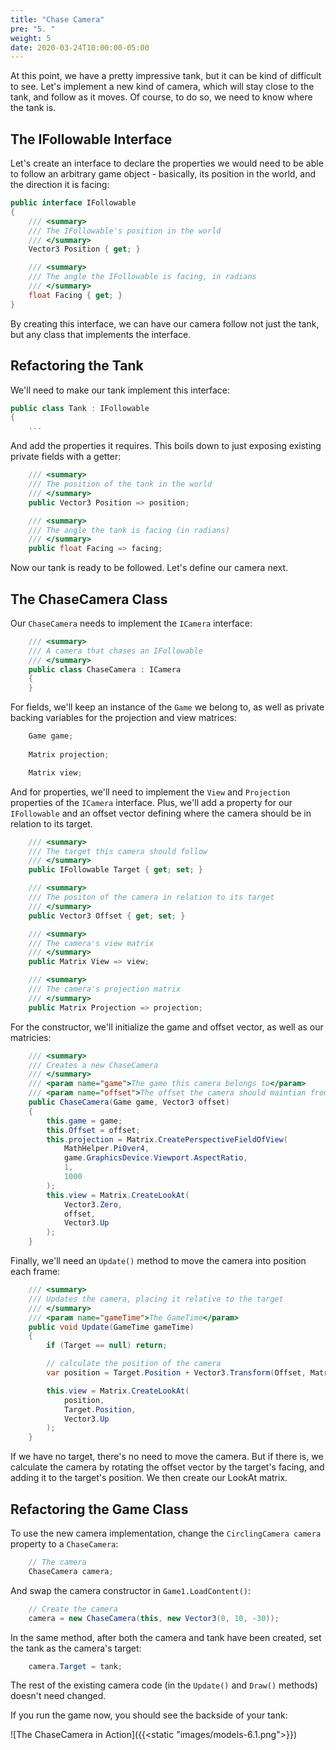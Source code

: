 ```yaml
---
title: "Chase Camera"
pre: "5. "
weight: 5
date: 2020-03-24T10:00:00-05:00
---
```


At this point, we have a pretty impressive tank, but it can be kind of difficult to see.  Let's implement a new kind of camera, which will stay close to the tank, and follow as it moves.  Of course, to do so, we need to know where the tank is.

## The IFollowable Interface

Let's create an interface to declare the properties we would need to be able to follow an arbitrary game object - basically, its position in the world, and the direction it is facing:

```csharp 
public interface IFollowable 
{
    /// <summary>
    /// The IFollowable's position in the world 
    /// </summary>
    Vector3 Position { get; }

    /// <summary>
    /// The angle the IFollowable is facing, in radians 
    /// </summary>
    float Facing { get; }
}
```

By creating this interface, we can have our camera follow not just the tank, but any class that implements the interface.

## Refactoring the Tank 

We'll need to make our tank implement this interface:

```csharp 
public class Tank : IFollowable 
{
    ...
```

And add the properties it requires.  This boils down to just exposing existing private fields with a getter:

```csharp
    /// <summary>
    /// The position of the tank in the world 
    /// </summary>
    public Vector3 Position => position;

    /// <summary>
    /// The angle the tank is facing (in radians)
    /// </summary>
    public float Facing => facing;
```

Now our tank is ready to be followed.  Let's define our camera next.

## The ChaseCamera Class 

Our `ChaseCamera` needs to implement the `ICamera` interface:

```csharp 
    /// <summary>
    /// A camera that chases an IFollowable
    /// </summary>
    public class ChaseCamera : ICamera
    {
    }
```

For fields, we'll keep an instance of the `Game` we belong to, as well as private backing variables for the projection and view matrices:

```csharp
    Game game;
    
    Matrix projection;

    Matrix view;
```

And for properties, we'll need to implement the `View` and `Projection` properties of the `ICamera` interface.  Plus, we'll add a property for our `IFollowable` and an offset vector defining where the camera should be in relation to its target.

```csharp
    /// <summary>
    /// The target this camera should follow
    /// </summary>
    public IFollowable Target { get; set; }

    /// <summary>
    /// The positon of the camera in relation to its target
    /// </summary>
    public Vector3 Offset { get; set; }

    /// <summary>
    /// The camera's view matrix
    /// </summary>
    public Matrix View => view;

    /// <summary>
    /// The camera's projection matrix
    /// </summary>
    public Matrix Projection => projection;
```

For the constructor, we'll initialize the game and offset vector, as well as our matricies:

```csharp
    /// <summary>
    /// Creates a new ChaseCamera
    /// </summary>
    /// <param name="game">The game this camera belongs to</param>
    /// <param name="offset">The offset the camera should maintian from its target</param>
    public ChaseCamera(Game game, Vector3 offset)
    {
        this.game = game;
        this.Offset = offset;
        this.projection = Matrix.CreatePerspectiveFieldOfView(
            MathHelper.PiOver4,
            game.GraphicsDevice.Viewport.AspectRatio,
            1,
            1000
        );
        this.view = Matrix.CreateLookAt(
            Vector3.Zero,
            offset,
            Vector3.Up
        );
    }
```

Finally, we'll need an `Update()` method to move the camera into position each frame:

```csharp
    /// <summary>
    /// Updates the camera, placing it relative to the target
    /// </summary>
    /// <param name="gameTime">The GameTime</param>
    public void Update(GameTime gameTime)
    {
        if (Target == null) return;

        // calculate the position of the camera
        var position = Target.Position + Vector3.Transform(Offset, Matrix.CreateRotationY(Target.Facing));

        this.view = Matrix.CreateLookAt(
            position,
            Target.Position,
            Vector3.Up
        );
    }
```

If we have no target, there's no need to move the camera.  But if there is, we calculate the camera by rotating the offset vector by the target's facing, and adding it to the target's position.  We then create our LookAt matrix.

## Refactoring the Game Class 

To use the new camera implementation, change the `CirclingCamera camera` property to a `ChaseCamera`:

```csharp 
    // The camera 
    ChaseCamera camera;
```

And swap the camera constructor in `Game1.LoadContent()`:

```csharp 
    // Create the camera
    camera = new ChaseCamera(this, new Vector3(0, 10, -30));
``` 

In the same method, after both the camera and tank have been created, set the tank as the camera's target:

```csharp 
    camera.Target = tank;
```

The rest of the existing camera code (in the `Update()` and `Draw()` methods) doesn't need changed.

If you run the game now, you should see the backside of your tank:

![The ChaseCamera in Action]({{<static "images/models-6.1.png">}})
            